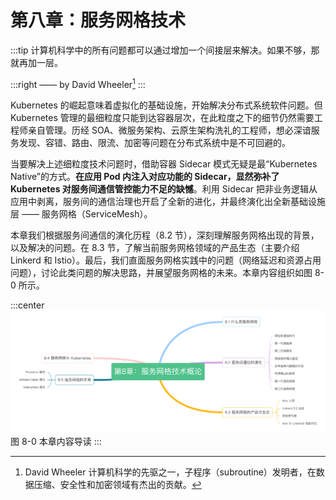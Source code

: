 # 第八章：服务网格技术

:::tip <a/>
计算机科学中的所有问题都可以通过增加一个间接层来解决。如果不够，那就再加一层。

:::right
—— by David Wheeler[^1]
:::

Kubernetes 的崛起意味着虚拟化的基础设施，开始解决分布式系统软件问题。但 Kubernetes 管理的最细粒度只能到达容器层次，在此粒度之下的细节仍然需要工程师亲自管理。历经 SOA、微服务架构、云原生架构洗礼的工程师，想必深谙服务发现、容错、路由、限流、加密等问题在分布式系统中是不可回避的。

当要解决上述细粒度技术问题时，借助容器 Sidecar 模式无疑是最“Kubernetes Native”的方式。**在应用 Pod 内注入对应功能的 Sidecar，显然弥补了 Kubernetes 对服务间通信管控能力不足的缺憾**。利用 Sidecar 把非业务逻辑从应用中剥离，服务间的通信治理也开启了全新的进化，并最终演化出全新基础设施层 —— 服务网格（ServiceMesh）。

本章我们根据服务间通信的演化历程（8.2 节），深刻理解服务网格出现的背景，以及解决的问题。在 8.3 节，了解当前服务网格领域的产品生态（主要介绍 Linkerd 和 Istio）。最后，我们直面服务网格实践中的问题（网络延迟和资源占用问题），讨论此类问题的解决思路，并展望服务网格的未来。本章内容组织如图 8-0 所示。

:::center
  ![](../assets/ServiceMesh-summary.png)<br/>
  图 8-0 本章内容导读
:::

[^1]: David Wheeler 计算机科学的先驱之一，子程序（subroutine）发明者，在数据压缩、安全性和加密领域有杰出的贡献。